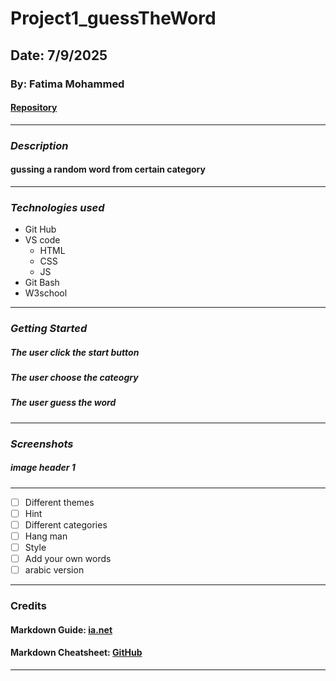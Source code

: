 # Project1_guessTheWord

## Date: 7/9/2025

### By: Fatima Mohammed

#### [Repository]([https://github.com/fatima-mohmd](https://github.com/fatima-mohmd/Project1_guessTheWord))
***
### ***Description***
#### gussing a random word from certain category
***
### ***Technologies used***
* Git Hub
* VS code
  * HTML
  * CSS
  * JS
* Git Bash
* W3school
***
### ***Getting Started***
##### The user click the start button
##### The user choose the cateogry
##### The user guess the word
***
### ***Screenshots***

##### image header 1

***
- [ ] Different themes
- [ ] Hint
- [ ] Different categories
- [ ] Hang man
- [ ] Style
- [ ] Add your own words
- [ ] arabic version
***
### Credits
#### Markdown Guide: [ia.net](https://ia.net/writer/support/general/markdown-guide)
#### Markdown Cheatsheet: [GitHub](https://guides.github.com/pdfs/markdown-cheatsheet-online.pdf)
***
